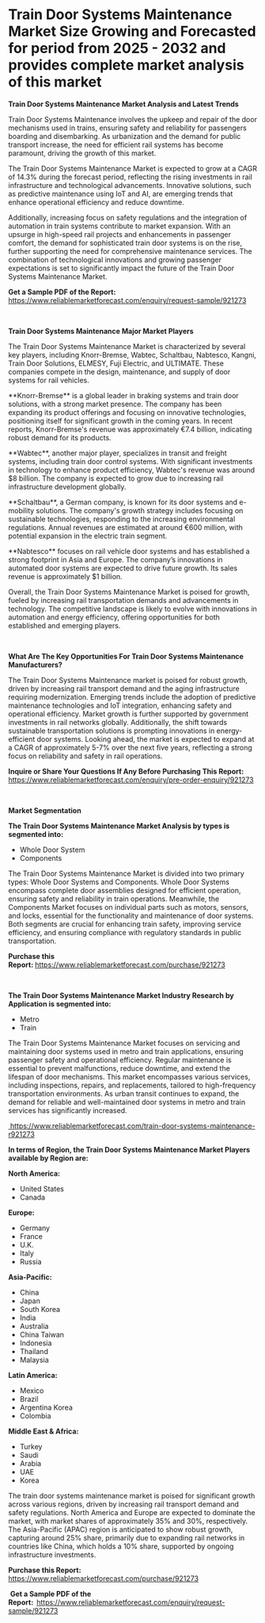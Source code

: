 <p><h1>Train Door Systems Maintenance Market Size Growing and Forecasted for period from 2025 - 2032 and provides complete market analysis of this market</h1></p><p><strong>Train Door Systems Maintenance Market Analysis and Latest Trends</strong></p>
<p><p>Train Door Systems Maintenance involves the upkeep and repair of the door mechanisms used in trains, ensuring safety and reliability for passengers boarding and disembarking. As urbanization and the demand for public transport increase, the need for efficient rail systems has become paramount, driving the growth of this market. </p><p>The Train Door Systems Maintenance Market is expected to grow at a CAGR of 14.3% during the forecast period, reflecting the rising investments in rail infrastructure and technological advancements. Innovative solutions, such as predictive maintenance using IoT and AI, are emerging trends that enhance operational efficiency and reduce downtime. </p><p>Additionally, increasing focus on safety regulations and the integration of automation in train systems contribute to market expansion. With an upsurge in high-speed rail projects and enhancements in passenger comfort, the demand for sophisticated train door systems is on the rise, further supporting the need for comprehensive maintenance services. The combination of technological innovations and growing passenger expectations is set to significantly impact the future of the Train Door Systems Maintenance Market.</p></p>
<p><strong>Get a Sample PDF of the Report:&nbsp;</strong> <a href="https://www.reliablemarketforecast.com/enquiry/request-sample/921273?utm_campaign=2445&utm_medium=2&utm_source=Github&utm_content=ia&utm_term=18042025&utm_id=train-door-systems-maintenance">https://www.reliablemarketforecast.com/enquiry/request-sample/921273</a></p>
<p>&nbsp;</p>
<p><strong>Train Door Systems Maintenance Major Market Players</strong></p>
<p><p>The Train Door Systems Maintenance Market is characterized by several key players, including Knorr-Bremse, Wabtec, Schaltbau, Nabtesco, Kangni, Train Door Solutions, ELMESY, Fuji Electric, and ULTIMATE. These companies compete in the design, maintenance, and supply of door systems for rail vehicles.</p><p>**Knorr-Bremse** is a global leader in braking systems and train door solutions, with a strong market presence. The company has been expanding its product offerings and focusing on innovative technologies, positioning itself for significant growth in the coming years. In recent reports, Knorr-Bremse's revenue was approximately €7.4 billion, indicating robust demand for its products.</p><p>**Wabtec**, another major player, specializes in transit and freight systems, including train door control systems. With significant investments in technology to enhance product efficiency, Wabtec's revenue was around $8 billion. The company is expected to grow due to increasing rail infrastructure development globally.</p><p>**Schaltbau**, a German company, is known for its door systems and e-mobility solutions. The company's growth strategy includes focusing on sustainable technologies, responding to the increasing environmental regulations. Annual revenues are estimated at around €600 million, with potential expansion in the electric train segment.</p><p>**Nabtesco** focuses on rail vehicle door systems and has established a strong footprint in Asia and Europe. The company’s innovations in automated door systems are expected to drive future growth. Its sales revenue is approximately $1 billion.</p><p>Overall, the Train Door Systems Maintenance Market is poised for growth, fueled by increasing rail transportation demands and advancements in technology. The competitive landscape is likely to evolve with innovations in automation and energy efficiency, offering opportunities for both established and emerging players.</p></p>
<p>&nbsp;</p>
<p><strong>What Are The Key Opportunities For Train Door Systems Maintenance Manufacturers?</strong></p>
<p><p>The Train Door Systems Maintenance market is poised for robust growth, driven by increasing rail transport demand and the aging infrastructure requiring modernization. Emerging trends include the adoption of predictive maintenance technologies and IoT integration, enhancing safety and operational efficiency. Market growth is further supported by government investments in rail networks globally. Additionally, the shift towards sustainable transportation solutions is prompting innovations in energy-efficient door systems. Looking ahead, the market is expected to expand at a CAGR of approximately 5-7% over the next five years, reflecting a strong focus on reliability and safety in rail operations.</p></p>
<p><strong>Inquire or Share Your Questions If Any Before Purchasing This Report:</strong> <a href="https://www.reliablemarketforecast.com/enquiry/pre-order-enquiry/921273?utm_campaign=2445&utm_medium=2&utm_source=Github&utm_content=ia&utm_term=18042025&utm_id=train-door-systems-maintenance">https://www.reliablemarketforecast.com/enquiry/pre-order-enquiry/921273</a></p>
<p>&nbsp;</p>
<p><strong>Market Segmentation</strong></p>
<p><strong>The Train Door Systems Maintenance Market Analysis by types is segmented into:</strong></p>
<p><ul><li>Whole Door System</li><li>Components</li></ul></p>
<p><p>The Train Door Systems Maintenance Market is divided into two primary types: Whole Door Systems and Components. Whole Door Systems encompass complete door assemblies designed for efficient operation, ensuring safety and reliability in train operations. Meanwhile, the Components Market focuses on individual parts such as motors, sensors, and locks, essential for the functionality and maintenance of door systems. Both segments are crucial for enhancing train safety, improving service efficiency, and ensuring compliance with regulatory standards in public transportation.</p></p>
<p><strong>Purchase this Report:&nbsp;</strong><a href="https://www.reliablemarketforecast.com/purchase/921273?utm_campaign=2445&utm_medium=2&utm_source=Github&utm_content=ia&utm_term=18042025&utm_id=train-door-systems-maintenance">https://www.reliablemarketforecast.com/purchase/921273</a></p>
<p>&nbsp;</p>
<p><strong>The Train Door Systems Maintenance Market Industry Research by Application is segmented into:</strong></p>
<p><ul><li>Metro</li><li>Train</li></ul></p>
<p><p>The Train Door Systems Maintenance Market focuses on servicing and maintaining door systems used in metro and train applications, ensuring passenger safety and operational efficiency. Regular maintenance is essential to prevent malfunctions, reduce downtime, and extend the lifespan of door mechanisms. This market encompasses various services, including inspections, repairs, and replacements, tailored to high-frequency transportation environments. As urban transit continues to expand, the demand for reliable and well-maintained door systems in metro and train services has significantly increased.</p></p>
<p><a href="https://www.reliablemarketforecast.com/train-door-systems-maintenance-r921273?utm_campaign=2445&utm_medium=2&utm_source=Github&utm_content=ia&utm_term=18042025&utm_id=train-door-systems-maintenance">&nbsp;https://www.reliablemarketforecast.com/train-door-systems-maintenance-r921273</a></p>
<p><strong>In terms of Region, the Train Door Systems Maintenance Market Players available by Region are:</strong></p>
<p>
    <p> <strong> North America: </strong>
        <ul>
            <li>United States</li>
            <li>Canada</li>
        </ul>
        </p> 
    <p> <strong> Europe: </strong>
        <ul>
            <li>Germany</li>
            <li>France</li>
            <li>U.K.</li>
            <li>Italy</li>
            <li>Russia</li>
        </ul>
        </p> 
    <p> <strong> Asia-Pacific: </strong>
        <ul>
            <li>China</li>
            <li>Japan</li>
            <li>South Korea</li>
            <li>India</li>
            <li>Australia</li>
            <li>China Taiwan</li>
            <li>Indonesia</li>
            <li>Thailand</li>
            <li>Malaysia</li>
        </ul>
        </p> 
    <p> <strong> Latin America: </strong>
        <ul>
            <li>Mexico</li>
            <li>Brazil</li>
            <li>Argentina Korea</li>
            <li>Colombia</li>
        </ul>
        </p> 
    <p> <strong> Middle East & Africa: </strong>
        <ul>
            <li>Turkey</li>
            <li>Saudi</li>
            <li>Arabia</li>
            <li>UAE</li>
            <li>Korea</li>
        </ul>
    </p>
    </p>
<p><p>The train door systems maintenance market is poised for significant growth across various regions, driven by increasing rail transport demand and safety regulations. North America and Europe are expected to dominate the market, with market shares of approximately 35% and 30%, respectively. The Asia-Pacific (APAC) region is anticipated to show robust growth, capturing around 25% share, primarily due to expanding rail networks in countries like China, which holds a 10% share, supported by ongoing infrastructure investments.</p></p>
<p><strong>Purchase this Report: </strong><a href="https://www.reliablemarketforecast.com/purchase/921273?utm_campaign=2445&utm_medium=2&utm_source=Github&utm_content=ia&utm_term=18042025&utm_id=train-door-systems-maintenance">https://www.reliablemarketforecast.com/purchase/921273</a></p>
<p>&nbsp;<strong>Get a Sample PDF of the Report:&nbsp;&nbsp;</strong><a href="https://www.reliablemarketforecast.com/enquiry/request-sample/921273?utm_campaign=2445&utm_medium=2&utm_source=Github&utm_content=ia&utm_term=18042025&utm_id=train-door-systems-maintenance">https://www.reliablemarketforecast.com/enquiry/request-sample/921273</a></p>
<p><strong></strong></p>
<p><p></p><p></p><p></p></p>